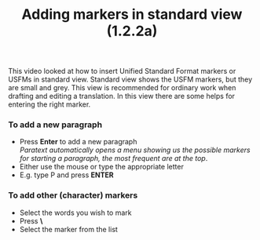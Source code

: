 ﻿---
title: Adding markers in standard view (1.2.2a)
---
This video looked at how to insert Unified Standard Format markers or USFMs in standard view. Standard view shows the USFM markers, but they are small and grey. This view is recommended for ordinary work when drafting and editing a translation. In this view there are some helps for entering the right marker.

### To add a new paragraph

-   Press **Enter** to add a new paragraph  
    *Paratext automatically opens a menu showing us the possible markers for starting a paragraph, the most frequent are at the top*.
-   Either use the mouse or type the appropriate letter
-   E.g. type P and press **ENTER**

### To add other (character) markers

-   Select the words you wish to mark
-   Press **\\**
-   Select the marker from the list

